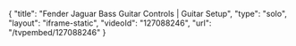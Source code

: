 {
    "title": "Fender Jaguar Bass Guitar Controls | Guitar Setup",
    "type": "solo",
    "layout": "iframe-static",
    "videoId": "127088246",
    "url": "\/tvpembed\/127088246"
}